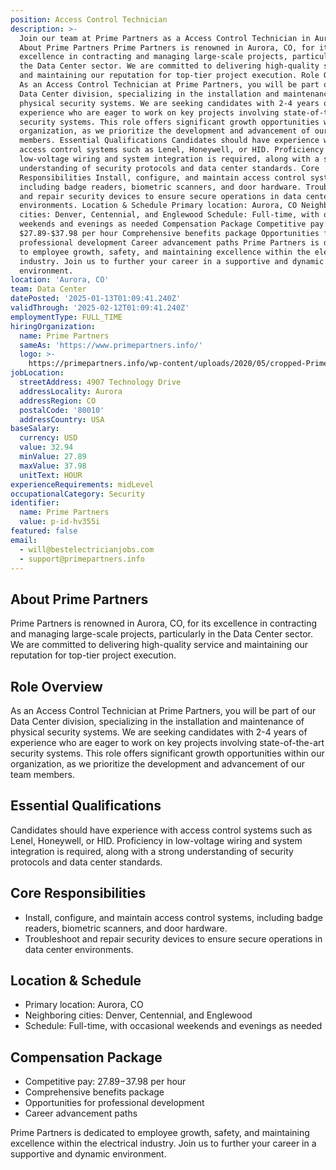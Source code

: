 ```yaml
---
position: Access Control Technician
description: >-
  Join our team at Prime Partners as a Access Control Technician in Aurora, CO.
  About Prime Partners Prime Partners is renowned in Aurora, CO, for its
  excellence in contracting and managing large-scale projects, particularly in
  the Data Center sector. We are committed to delivering high-quality service
  and maintaining our reputation for top-tier project execution. Role Overview
  As an Access Control Technician at Prime Partners, you will be part of our
  Data Center division, specializing in the installation and maintenance of
  physical security systems. We are seeking candidates with 2-4 years of
  experience who are eager to work on key projects involving state-of-the-art
  security systems. This role offers significant growth opportunities within our
  organization, as we prioritize the development and advancement of our team
  members. Essential Qualifications Candidates should have experience with
  access control systems such as Lenel, Honeywell, or HID. Proficiency in
  low-voltage wiring and system integration is required, along with a strong
  understanding of security protocols and data center standards. Core
  Responsibilities Install, configure, and maintain access control systems,
  including badge readers, biometric scanners, and door hardware. Troubleshoot
  and repair security devices to ensure secure operations in data center
  environments. Location & Schedule Primary location: Aurora, CO Neighboring
  cities: Denver, Centennial, and Englewood Schedule: Full-time, with occasional
  weekends and evenings as needed Compensation Package Competitive pay:
  $27.89-$37.98 per hour Comprehensive benefits package Opportunities for
  professional development Career advancement paths Prime Partners is dedicated
  to employee growth, safety, and maintaining excellence within the electrical
  industry. Join us to further your career in a supportive and dynamic
  environment.
location: 'Aurora, CO'
team: Data Center
datePosted: '2025-01-13T01:09:41.240Z'
validThrough: '2025-02-12T01:09:41.240Z'
employmentType: FULL_TIME
hiringOrganization:
  name: Prime Partners
  sameAs: 'https://www.primepartners.info/'
  logo: >-
    https://primepartners.info/wp-content/uploads/2020/05/cropped-Prime-Partners-Logo-NO-BG-1-1.png
jobLocation:
  streetAddress: 4907 Technology Drive
  addressLocality: Aurora
  addressRegion: CO
  postalCode: '80010'
  addressCountry: USA
baseSalary:
  currency: USD
  value: 32.94
  minValue: 27.89
  maxValue: 37.98
  unitText: HOUR
experienceRequirements: midLevel
occupationalCategory: Security
identifier:
  name: Prime Partners
  value: p-id-hv355i
featured: false
email:
  - will@bestelectricianjobs.com
  - support@primepartners.info
---
```




## About Prime Partners

Prime Partners is renowned in Aurora, CO, for its excellence in contracting and managing large-scale projects, particularly in the Data Center sector. We are committed to delivering high-quality service and maintaining our reputation for top-tier project execution.

## Role Overview

As an Access Control Technician at Prime Partners, you will be part of our Data Center division, specializing in the installation and maintenance of physical security systems. We are seeking candidates with 2-4 years of experience who are eager to work on key projects involving state-of-the-art security systems. This role offers significant growth opportunities within our organization, as we prioritize the development and advancement of our team members.

## Essential Qualifications

Candidates should have experience with access control systems such as Lenel, Honeywell, or HID. Proficiency in low-voltage wiring and system integration is required, along with a strong understanding of security protocols and data center standards.

## Core Responsibilities

- Install, configure, and maintain access control systems, including badge readers, biometric scanners, and door hardware.
- Troubleshoot and repair security devices to ensure secure operations in data center environments.

## Location & Schedule

- Primary location: Aurora, CO
- Neighboring cities: Denver, Centennial, and Englewood
- Schedule: Full-time, with occasional weekends and evenings as needed

## Compensation Package

- Competitive pay: $27.89-$37.98 per hour
- Comprehensive benefits package
- Opportunities for professional development
- Career advancement paths

Prime Partners is dedicated to employee growth, safety, and maintaining excellence within the electrical industry. Join us to further your career in a supportive and dynamic environment.